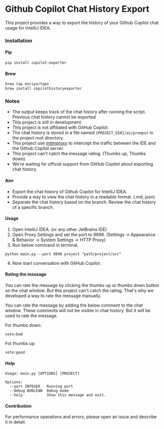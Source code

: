 # Github Copilot Chat History Export

This project provides a way to export the history of your Github Copilot chat usage for IntelliJ IDEA.

### Installation

#### Pip
```shell
pip install copilot-exporter
```

#### Brew
```ruby
brew tap enciyo/taps
brew install copilothistoryexporter
```

### Notes

- The output keeps track of the chat history after running the script. Previous chat history cannot be exported
- This project is still in development.
- This project is not affiliated with GitHub Copilot.
- The chat history is stored in a file named `{PROJECT_DIR}/ai/prompst` in the project root directory.
- This project use [mitmproxy](https://mitmproxy.org/) to intercept the traffic between the IDE and the Github Copilot
  server.
- This project can't catch the message rating. (Thumbs up, Thumbs down).
- We're waiting for official support from GitHub Copilot about exporting chat history.

#### Aim

- Export the chat history of Github Copilot for IntelliJ IDEA.
- Provide a way to view the chat history in a readable format. (.md,.json)
- Separate the chat history based on the branch. Review the chat history of a specific branch.

#### Usage

1. Open IntelliJ IDEA. (or any other JetBrains IDE)
2. Open Proxy Settings and set the port to 9696. (Settings -> Appearance & Behavior -> System Settings -> HTTP Proxy)
3. Run below command in terminal.

```shell
python main.py --port 9696 project "path/project/src"
```

4. Now start conversation with GitHub Copilot.

#### Rating the message

You can rate the message by clicking the thumbs up or thumbs down button on the chat window. But this project can't
catch the rating. That's why we developed a way to rate the message manually.

You can rate the message by adding the below comment to the chat window.
These comments will not be visible in chat history. But it will be used to rate the message.

For thumbs down:

```shell
vote:bad
```

For thumbs up:

```shell
vote:good
```

#### Help

```shell
Usage: main.py [OPTIONS] [PROJECT]

Options:
  --port INTEGER   Running port
  --debug BOOLEAN  Debug mode
  --help           Show this message and exit.
```

#### Contribution

For performance operations and errors, please open an issue and describe it in detail.

